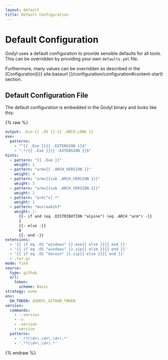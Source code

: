 ```yaml
---
layout: default
title: Default Configuration
---
```


# Default Configuration

Godyl uses a default configuration to provide sensible defaults for all tools. This can be overridden by providing your own `defaults.yml` file.

Furthermore, many values can be overridden as described in the [Configuration]({{ site.baseurl }}/configuration/configuration#content-start) section.

## Default Configuration File

The default configuration is embedded in the Godyl binary and looks like this:

{% raw  %}

```yaml
output: .bin-{{ .OS }}-{{ .ARCH_LONG }}
exe:
  patterns:
    - "^{{ .Exe }}{{ .EXTENSION }}$"
    - ".*/{{ .Exe }}{{ .EXTENSION }}$"
hints:
  - pattern: "{{ .Exe }}"
    weight: 1
  - pattern: "armv{{ .ARCH_VERSION }}"
    weight: 4
  - pattern: "armv{{sub .ARCH_VERSION 1}}"
    weight: 3
  - pattern: "armv{{sub .ARCH_VERSION 2}}"
    weight: 2
  - pattern: "arm[^v].*"
    weight: 1
  - pattern: "musleabihf"
    weight: |-
      {{- if and (eq .DISTRIBUTION "alpine") (eq .ARCH "arm") -}}
      1
      {{- else -}}
      0
      {{- end -}}
extensions:
  - '{{ if eq .OS "windows" }}.exe{{ else }}{{ end }}'
  - '{{ if eq .OS "windows" }}.zip{{ else }}{{ end }}'
  - '{{ if eq .OS "darwin" }}.zip{{ else }}{{ end }}'
  - .tar.gz
mode: find
source:
  type: github
  url:
    token:
      scheme: Basic
strategy: none
env:
  GH_TOKEN: $GODYL_GITHUB_TOKEN
version:
  commands:
    - --version
    - -v
    - -version
    - version
  patterns:
    - '.*?(\d+\.\d+\.\d+).*'
    - '.*?(\d+\.\d+).*'
```

{% endraw  %}

